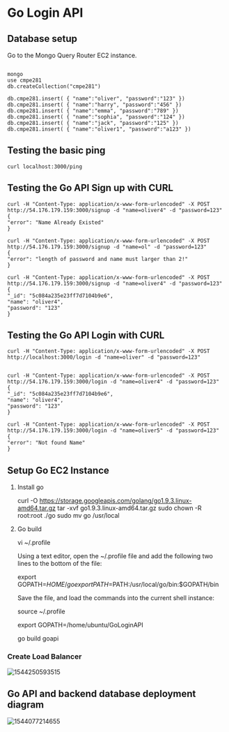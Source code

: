 # Go Login API

## Database setup

Go to the Mongo Query Router EC2 instance.

```

mongo
use cmpe281
db.createCollection("cmpe281")

db.cmpe281.insert( { "name":"oliver", "password":"123" })
db.cmpe281.insert( { "name":"harry", "password":"456" })
db.cmpe281.insert( { "name":"emma", "password":"789" })
db.cmpe281.insert( { "name":"sophia", "password":"124" })
db.cmpe281.insert( { "name":"jack", "password":"125" })
db.cmpe281.insert( { "name":"oliver1", "password":"a123" })
```
## Testing the basic ping

    curl localhost:3000/ping


## Testing the Go API Sign up with CURL

    curl -H "Content-Type: application/x-www-form-urlencoded" -X POST http://54.176.179.159:3000/signup -d "name=oliver4" -d "password=123"
    {
    "error": "Name Already Existed"
    }
    
    curl -H "Content-Type: application/x-www-form-urlencoded" -X POST http://54.176.179.159:3000/signup -d "name=ol" -d "password=123"
    {
    "error": "length of password and name must larger than 2!"
    }
    
    curl -H "Content-Type: application/x-www-form-urlencoded" -X POST http://54.176.179.159:3000/signup -d "name=oliver4" -d "password=123"
    {
    "_id": "5c084a235e23ff7d7104b9e6",
    "name": "oliver4",
    "password": "123"
    }

## Testing the Go API Login with CURL

    curl -H "Content-Type: application/x-www-form-urlencoded" -X POST http://localhost:3000/login -d "name=oliver" -d "password=123"


    curl -H "Content-Type: application/x-www-form-urlencoded" -X POST http://54.176.179.159:3000/login -d "name=oliver4" -d "password=123"
    {
    "_id": "5c084a235e23ff7d7104b9e6",
    "name": "oliver4",
    "password": "123"
    }
    
    curl -H "Content-Type: application/x-www-form-urlencoded" -X POST http://54.176.179.159:3000/login -d "name=oliver5" -d "password=123"
    {
    "error": "Not found Name"
    }

## Setup Go EC2 Instance

1) Install go

    curl -O https://storage.googleapis.com/golang/go1.9.3.linux-amd64.tar.gz
    tar -xvf go1.9.3.linux-amd64.tar.gz
    sudo chown -R root:root ./go
    sudo mv go /usr/local

2) Go build

    vi ~/.profile
    
    Using a text editor, open the ~/.profile file and add the following two lines to the bottom of the file:
    
    export GOPATH=$HOME/go
    export PATH=$PATH:/usr/local/go/bin:$GOPATH/bin
    
    Save the file, and load the commands into the current shell instance:
    
    source ~/.profile
    
    export GOPATH=/home/ubuntu/GoLoginAPI
    
    go build goapi



### Create Load Balancer

![1544250593515](C:\Yinghua\SJSU\2018Fall\CMPE281\fa18-281-sky\GoLoginAPI\README.assets\1544250593515.png)



## Go API and backend database deployment diagram

![1544077214655](C:/Yinghua/SJSU/2018Fall/CMPE281/fa18-281-sky/GoLoginAPI/README.assets/1544077214655.png)

